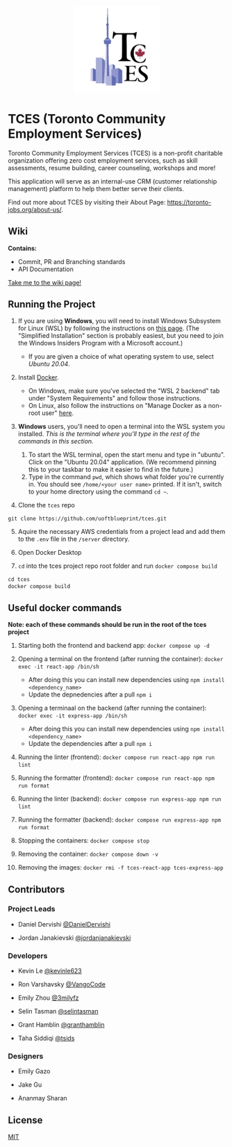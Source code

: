 <p align="center">
  <img src="client/public/img/tcesLogo.png" alt="drawing" width="200"/>
</p>

# TCES (Toronto Community Employment Services)

Toronto Community Employment Services (TCES) is a non-profit charitable organization offering zero cost employment services, such as skill assessments, resume building, career counseling, workshops and more!

This application will serve as an internal-use CRM (customer relationship management) platform to help them better serve their clients.

Find out more about TCES by visiting their About Page: https://toronto-jobs.org/about-us/.

## Wiki
**Contains:**
- Commit, PR and Branching standards
- API Documentation

[Take me to the wiki page!](https://github.com/uoftblueprint/tces/wiki)

## Running the Project 
1. If you are using **Windows**, you will need to install Windows Subsystem for Linux (WSL) by following the instructions on [this page](https://docs.microsoft.com/en-us/windows/wsl/install-win10). (The "Simplified Installation" section is probably easiest, but you need to join the Windows Insiders Program with a Microsoft account.)

    - If you are given a choice of what operating system to use, select *Ubuntu 20.04*.

2. Install [Docker](https://docs.docker.com/get-docker/).

    - On Windows, make sure you've selected the "WSL 2 backend" tab under "System Requirements" and follow those instructions.
    - On Linux, also follow the instructions on "Manage Docker as a non-root user" [here](https://docs.docker.com/install/linux/linux-postinstall/).

3. **Windows** users, you'll need to open a terminal into the WSL system you installed. *This is the terminal where you'll type in the rest of the commands in this section.*

    1. To start the WSL terminal, open the start menu and type in "ubuntu". Click on the "Ubuntu 20.04" application. (We recommend pinning this to your taskbar to make it easier to find in the future.)
    2. Type in the command `pwd`, which shows what folder you're currently in. You should see `/home/<your user name>` printed. If it isn't, switch to your home directory using the command `cd ~`.
4. Clone the `tces` repo
```
git clone https://github.com/uoftblueprint/tces.git
```

5. Aquire the necessary AWS credentials from a project lead and add them to the `.env` file in the `/server` directory.

6. Open Docker Desktop

7. `cd` into the tces project repo root folder and run `docker compose build`
```
cd tces
docker compose build
```

## Useful docker commands

**Note: each of these commands should be run in the root of the tces project**

1. Starting both the frontend and backend app: `docker compose up -d`

2. Opening a terminal on the frontend (after running the container): `docker exec -it react-app /bin/sh` 
    - After doing this you can install new dependencies using `npm install <dependency_name>`
    - Update the depnedencies after a pull `npm i`

3. Opening a terminaal on the backend (after running the container): `docker exec -it express-app /bin/sh`
    - After doing this you can install new dependencies using `npm install <dependency_name>`
    - Update the dependencies after a pull `npm i`

4. Running the linter (frontend): `docker compose run react-app npm run lint`

5. Running the formatter (frontend): `docker compose run react-app npm run format`

4. Running the linter (backend): `docker compose run express-app npm run lint`

5. Running the formatter (backend): `docker compose run express-app npm run format`

6. Stopping the containers: `docker compose stop`

7. Removing the container: `docker compose down -v`

8. Removing the images: `docker rmi -f tces-react-app tces-express-app`

## Contributors

### Project Leads
- Daniel Dervishi [@DanielDervishi](https://github.com/DanielDervishi)

- Jordan Janakievski [@jordanjanakievski](https://github.com/jordanjanakievski)

### Developers
- Kevin Le [@kevinle623](https://github.com/kevinle623)

- Ron Varshavsky [@VangoCode](https://github.com/VangoCode)

- Emily Zhou [@3milyfz](https://github.com/3milyfz)

- Selin Tasman [@selintasman](https://github.com/selintasman)

- Grant Hamblin [@granthamblin](https://github.com/granthamblin)

- Taha Siddiqi [@tsids](https://github.com/tsids)

### Designers
- Emily Gazo

- Jake Gu

- Ananmay Sharan

## License

[MIT](https://github.com/uoftblueprint/tces/blob/main/LICENSE)

